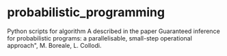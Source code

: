 # probabilistic_programming
Python scripts for algorithm A described in the paper Guaranteed inference for probabilistic programs:
a parallelisable, small-step operational approach", M. Boreale, L. Collodi.
